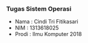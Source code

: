 ### Tugas Sistem Operasi

- Nama : Cindi Tri Fitikasari
- NIM : 1313618025
- Prodi : Ilmu Komputer 2018
